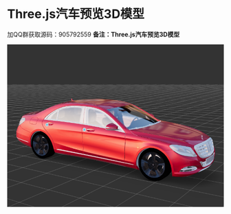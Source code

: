# Three.js汽车预览3D模型

加QQ群获取源码：905792559
**备注：Three.js汽车预览3D模型**

<img src="demo.png" width="960px" /> 
